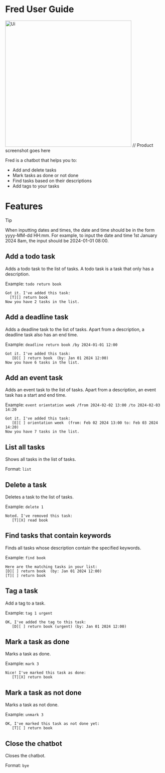 # Fred User Guide

<img width="402" alt="Ui" src="https://github.com/user-attachments/assets/264e72c3-59dc-495c-b229-294d637741c5">
// Product screenshot goes here

Fred is a chatbot that helps you to:
- Add and delete tasks
- Mark tasks as done or not done
- Find tasks based on their descriptions
- Add tags to your tasks

# Features
> [!TIP]
> When inputting dates and times, the date and time should be in the form yyyy-MM-dd HH:mm.
> For example, to input the date and time 1st January 2024 8am, the input should be 2024-01-01 08:00.

## Add a todo task

Adds a todo task to the list of tasks.
A todo task is a task that only has a description.

Example: `todo return book`

```
Got it. I've added this task:
  [T][] return book
Now you have 2 tasks in the list.
```

## Add a deadline task
Adds a deadline task to the list of tasks.
Apart from a description, a deadline task also has an end time.

Example: `deadline return book /by 2024-01-01 12:00`

```
Got it. I've added this task:
   [D][ ] return book  (by: Jan 01 2024 12:00)
Now you have 6 tasks in the list.
```


## Add an event task

Adds an event task to the list of tasks.
Apart from a description, an event task has a start and end time.

Example: `event orientation week /from 2024-02-02 13:00 /to 2024-02-03 14:20`

```
Got it. I've added this task:
   [E][ ] orientation week  (from: Feb 02 2024 13:00 to: Feb 03 2024 14:20)
Now you have 7 tasks in the list.
```

## List all tasks

Shows all tasks in the list of tasks.

Format: `list`

## Delete a task

Deletes a task to the list of tasks.

Example: `delete 1`

```
Noted. I've removed this task:
   [T][X] read book 
```

## Find tasks that contain keywords

Finds all tasks whose description contain the specified keywords.

Example: `find book`

```
Here are the matching tasks in your list:
[D][ ] return book  (by: Jan 01 2024 12:00)
[T][ ] return book 
```

## Tag a task

Add a tag to a task.

Example: `tag 1 urgent`

```
OK, I've added the tag to this task:
   [D][ ] return book (urgent) (by: Jan 01 2024 12:00)
```

## Mark a task as done

Marks a task as done.

Example: `mark 3`

```
Nice! I've marked this task as done:
   [T][X] return book 
```

## Mark a task as not done

Marks a task as not done.

Example: `unmark 3`

```
OK, I've marked this task as not done yet:
   [T][ ] return book 
```

## Close the chatbot

Closes the chatbot.

Format: `bye`
